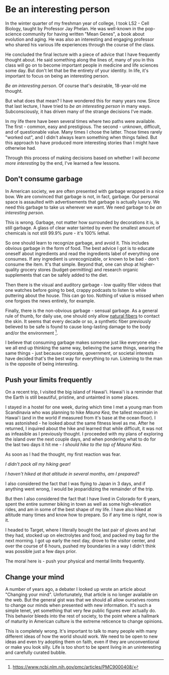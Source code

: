 # Be an interesting person

In the winter quarter of my freshman year of college, I took LS2 - Cell Biology, taught by Professor Jay Phelan. He was well-known in the pop-science community for having written "Mean Genes", a book about evolution and aging. He was also an interesting and engaging professor who shared his various life experiences through the course of the class.

He concluded the final lecture with a piece of advice that I have frequently thought about. He said something along the lines of, many of you in this class will go on to become important people in medicine and life sciences some day. But don't let that be the entirety of your identity. In life, it's important to focus on being an interesting person.  

*Be an interesting person*. Of course that's desirable, 18-year-old me thought.  

But what does that mean? I have wondered this for many years now. Since that last lecture, I have tried to *be an interesting person* in many ways. Subconsciously, it has driven many of the strange decisions I've made.

In my life there have been several times where two paths were available. The first - common, easy and prestigious. The second - unknown, difficult, and of questionable value. Many times I chose the latter. Those times rarely "worked out", and I didn't always learn something when things failed. But this approach to have produced more interesting stories than I might have otherwise had.  

Through this process of making decisions based on whether I will *become more interesting* by the end, I've learned a few lessons.  

## Don't consume garbage

In American society, we are often presented with garbage wrapped in a nice bow. We are convinced that garbage is not, in fact, garbage. Our personal space is assaulted with advertisements that garbage is actually luxury. We need this garbage to take us wherever we want. We need garbage to *be an interesting person*.  

This is wrong. Garbage, not matter how surrounded by decorations it is, is still garbage. A glass of clear water tainted by even the smallest amount of chemicals is not still 99.9% pure - it's 100% lethal.  

So one should learn to recognize garbage, and avoid it. This includes obvious garbage in the form of food. The best advice I got is to educate oneself about ingredients and read the ingredients label of everything one consumes. If any ingredient is unrecognizable, or known to be bad - don't consume the item. It's that simple. Beyond that, one can shop at higher-quality grocery stores (budget-permitting) and research organic supplements that can be safely added to the diet. 

Then there is the visual and auditory garbage - low quality filler videos that one watches before going to bed, crappy podcasts to listen to while puttering about the house. This can go too. Nothing of value is missed when one forgoes the news entirely, for example.  

Finally, there is the non-obvious garbage - sensual garbage. As a general rule of thumb, for daily use, one should only allow [natural fibers](https://en.wikipedia.org/wiki/Natural_fiber) to contact the skin. It seems that every decade or so, a synthetic fiber previously believed to be safe is found to cause long-lasting damage to the body and/or the environment [^1].  

I believe that consuming garbage makes someone just like everyone else - we all end up thinking the same way, believing the same things, wearing the same things - just because corporate, government, or societal interests have decided that's the best way for everything to run. Listening to the man is the opposite of being interesting.  

## Push your limits frequently

On a recent trip, I visited the big island of Hawai'i. Hawai'i is a reminder that the Earth is still beautiful, pristine, and untainted in some places. 

I stayed in a hostel for one week, during which time I met a young man from Scandinavia who was planning to hike *Mauna Kea*, the tallest mountain in Hawai'i (and in the world if measured from it's base at the ocean floor). I was astonished - he looked about the same fitness level as me. After he returned, I inquired about the hike and learned that while difficult, it was not as infeasible as I previously thought. I proceeded with my plans of exploring the island over the next couple days, and when pondering what to do for the last two days it hit me - *I should hike to the top of Mauna Kea*. 

As soon as I had the thought, my first reaction was fear. 

*I didn't pack all my hiking gear!*

*I haven't hiked at that altitude in several months, am I prepared?*

I also considered the fact that I was flying to Japan in 3 days, and if anything went wrong, I would be jeoparidizing the remainder of the trip. 

But then I also considered the fact that I have lived in Colorado for 6 years, spent the entire summer biking in town as well as some high-elevation rides, and am in some of the best shape of my life. I have also hiked at altitude many times and know how to prepare. So if any time is right, now is it. 

I headed to Target, where I literally bought the last pair of gloves and hat they had, stocked up on electrolytes and food, and packed my bag for the next morning. I got up early the next day, drove to the visitor center, and over the course of 6 hours, pushed my boundaries in a way I didn't think was possible just a few days prior.  

The moral here is - push your physical and mental limits frequently. 

## Change your mind

A number of years ago, a debater I looked up wrote an article about "Changing your mind". Unfortunately, that article is no longer available on the web. But the general gist was that we should all allow ourselves rooms to change our minds when presented with new information. It's such a simple tenet, yet something that very few public figures ever actually do. This behavior bleeds into the rest of society, to the point where a hallmark of maturity in American culture is the extreme reticence to change opinions.  

This is completely wrong. It's important to talk to many people with many different ideas of how the world should work. We need to be open to new ideas and even try adopting them on faith, even if they are unconventional or make you look silly. Life is too short to be spent living in an uninteresting and carefully curated bubble.

[^1]: https://www.ncbi.nlm.nih.gov/pmc/articles/PMC9000408/